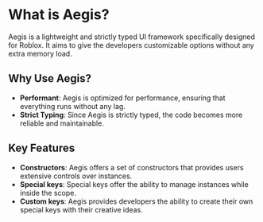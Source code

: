 # What is Aegis?

Aegis is a lightweight and strictly typed UI framework specifically designed for Roblox. It aims to give the developers customizable options without any extra memory load.

## Why Use Aegis?

- **Performant**: Aegis is optimized for performance, ensuring that everything runs without any lag.
- **Strict Typing**: Since Aegis is strictly typed, the code becomes more reliable and maintainable.

## Key Features

- **Constructors**: Aegis offers a set of constructors that provides users extensive controls over instances.
- **Special keys**: Special keys offer the ability to manage instances while inside the scope.
- **Custom keys**: Aegis provides developers the ability to create their own special keys with their creative ideas.
